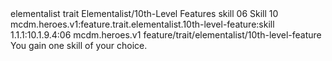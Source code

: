 <ability>
  <metadata>
    <class>elementalist</class>
    <feature_type>trait</feature_type>
    <file_dpath>Elementalist/10th-Level Features</file_dpath>
    <item_id>skill</item_id>
    <item_index>06</item_index>
    <item_name>Skill</item_name>
    <level>10</level>
    <scc>mcdm.heroes.v1:feature.trait.elementalist.10th-level-feature:skill</scc>
    <scdc>1.1.1:10.1.9.4:06</scdc>
    <source>mcdm.heroes.v1</source>
    <type>feature/trait/elementalist/10th-level-feature</type>
  </metadata>
  <effects>
    <effect type="mundane">You gain one skill of your choice.</effect>
  </effects>
</ability>
